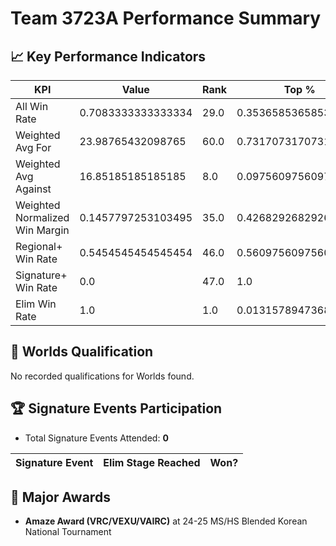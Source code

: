 # Team 3723A Performance Summary

## 📈 Key Performance Indicators
| KPI | Value | Rank | Top % |
| --- | ----- | ---- | ----- |
| All Win Rate | 0.7083333333333334 | 29.0 | 0.35365853658536583 |
| Weighted Avg For | 23.98765432098765 | 60.0 | 0.7317073170731707 |
| Weighted Avg Against | 16.85185185185185 | 8.0 | 0.0975609756097561 |
| Weighted Normalized Win Margin | 0.1457797253103495 | 35.0 | 0.4268292682926829 |
| Regional+ Win Rate | 0.5454545454545454 | 46.0 | 0.5609756097560976 |
| Signature+ Win Rate | 0.0 | 47.0 | 1.0 |
| Elim Win Rate | 1.0 | 1.0 | 0.013157894736842105 |


## 🎯 Worlds Qualification
No recorded qualifications for Worlds found.

## 🏆 Signature Events Participation
- Total Signature Events Attended: **0**

| Signature Event | Elim Stage Reached | Won? |
|:----------------|:-------------------|:----|


## 🥇 Major Awards
- **Amaze Award (VRC/VEXU/VAIRC)** at 24-25 MS/HS Blended Korean National Tournament

